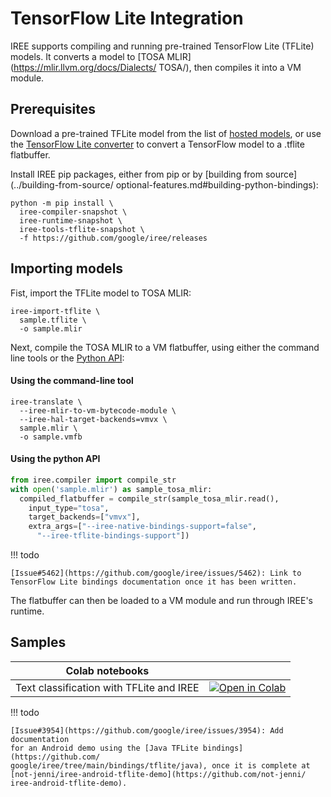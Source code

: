 # TensorFlow Lite Integration

IREE supports compiling and running pre-trained TensorFlow Lite (TFLite)
models.  It converts a model to [TOSA MLIR](https://mlir.llvm.org/docs/Dialects/
TOSA/), then compiles it into a VM module.

## Prerequisites

Download a pre-trained TFLite model from the list of [hosted models](
https://www.tensorflow.org/lite/guide/hosted_models), or use the [TensorFlow
Lite converter](https://www.tensorflow.org/lite/convert) to convert a
TensorFlow model to a .tflite flatbuffer.


Install IREE pip packages, either from pip or by
[building from source](../building-from-source/
optional-features.md#building-python-bindings):

```shell
python -m pip install \
  iree-compiler-snapshot \
  iree-runtime-snapshot \
  iree-tools-tflite-snapshot \
  -f https://github.com/google/iree/releases
```

## Importing models

Fist, import the TFLite model to TOSA MLIR:

```shell
iree-import-tflite \
  sample.tflite \
  -o sample.mlir
```

Next, compile the TOSA MLIR to a VM flatbuffer, using either the command line
tools or the [Python API](https://google.github.io/iree/bindings/python/):

#### Using the command-line tool

``` shell
iree-translate \
  --iree-mlir-to-vm-bytecode-module \
  --iree-hal-target-backends=vmvx \
  sample.mlir \
  -o sample.vmfb
```

#### Using the python API

``` python
from iree.compiler import compile_str
with open('sample.mlir') as sample_tosa_mlir:
  compiled_flatbuffer = compile_str(sample_tosa_mlir.read(),
    input_type="tosa",
    target_backends=["vmvx"],
    extra_args=["--iree-native-bindings-support=false",
      "--iree-tflite-bindings-support"])
```

!!! todo

    [Issue#5462](https://github.com/google/iree/issues/5462): Link to
    TensorFlow Lite bindings documentation once it has been written.

The flatbuffer can then be loaded to a VM module and run through IREE's runtime.

## Samples

| Colab notebooks |  |
| -- | -- |
Text classification with TFLite and IREE | [![Open in Colab](https://colab.research.google.com/assets/colab-badge.svg)](https://colab.research.google.com/github/google/iree/blob/main/colab/tflite_text_classification.ipynb)

!!! todo

    [Issue#3954](https://github.com/google/iree/issues/3954): Add documentation
    for an Android demo using the [Java TFLite bindings](https://github.com/
    google/iree/tree/main/bindings/tflite/java), once it is complete at
    [not-jenni/iree-android-tflite-demo](https://github.com/not-jenni/
    iree-android-tflite-demo).
